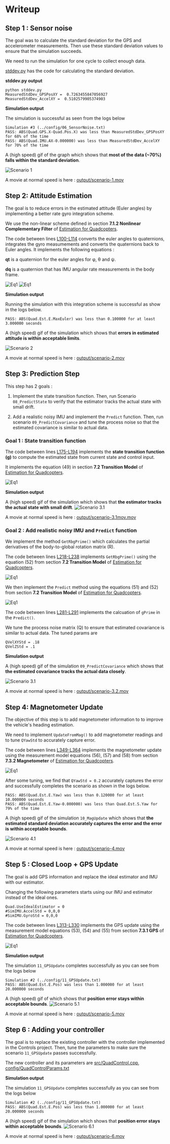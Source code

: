 
# Writeup

## Step 1 : Sensor noise

The goal was to calculate the standard deviation for the GPS and accelerometer measurements. Then use these standard deviation values to ensure that the simulation succeeds. 

We need to run the simulation for one cycle to collect enough data.

[stddev.py](stddev.py) has the code for calculating the standard deviation. 

**stddev.py output**
```
python stddev.py
MeasuredStdDev_GPSPosXY =  0.7263455847056927
MeasuredStdDev_AccelXY =  0.5102579905374903
```

**Simulation output**

The simulation is successful as seen from the logs below
```
Simulation #3 (../config/06_SensorNoise.txt)
PASS: ABS(Quad.GPS.X-Quad.Pos.X) was less than MeasuredStdDev_GPSPosXY for 68% of the time
PASS: ABS(Quad.IMU.AX-0.000000) was less than MeasuredStdDev_AccelXY for 70% of the time
```

A (high speed) gif of the graph which shows that **most of the data (~70%) falls within the standard deviation**.

![Scenario 1](output/scenario-1.mov.gif)

A movie at normal speed is here : [output/scenario-1.mov](output/scenario-1.mov)

## Step 2: Attitude Estimation

The goal is to reduce errors in the estimated attitude (Euler angles) by implementing a better rate gyro integration scheme.

We use the non-linear scheme defined in section **7.1.2 Nonlinear Complementary Filter**  of [Estimation for Quadcopters](https://www.overleaf.com/read/vymfngphcccj).

The code between lines [L100-L114](https://github.com/arrawatia/FCND-Estimation-CPP/blob/master/src/QuadEstimatorEKF.cpp#L100-L114) converts the euler angles to quaternions, integrates the gyro measumements and converts the quaternions back to Euler angles. It implements the following equations :
      
**qt** is a quaternion for the euler angles for φ, θ and ψ. 

**dq** is a quaternion that has IMU angular rate measurements in the body frame.

![Eq1](images/scenario-2-eq-1.png)
![Eq1](images/scenario-2-eq-2.png)

**Simulation output**

Running the simulation with this integration scheme is successful as show in the logs below.
```
PASS: ABS(Quad.Est.E.MaxEuler) was less than 0.100000 for at least 3.000000 seconds
```

A (high speed) gif of the simulation which shows that **errors in estimated attitude is within acceptable limits**.

![Scenario 2](output/scenario-2.mov.gif)

A movie at normal speed is here : [output/scenario-2.mov](output/scenario-2.mov)

## Step 3: Prediction Step

This step has 2 goals :

1. Implement the state transition function. Then, run Scenario `08_PredictState` to verify that the estimator tracks the actual state with small drift.

2. Add a realistic noisy IMU and implement the `Predict` function. Then, run scenario `09_PredictCovariance` and tune the process noise so that the estimated covariance is similar to actual data.

### Goal 1 : State transition function

The code between lines [L175-L194](https://github.com/arrawatia/FCND-Estimation-CPP/blob/master/src/QuadEstimatorEKF.cpp#L175-L194) implements the **state transition function (g)** to compute the estimated state from current state and control input. 

It implements the equation (49) in section **7.2 Transition Model**  of [Estimation for Quadcopters](https://www.overleaf.com/read/vymfngphcccj).

![Eq1](images/scenario-3-eq-1.png)

**Simulation output**

A (high speed) gif of the simulation which shows that **the estimator tracks the actual state with small drift**. 
![Scenario 3.1](output/scenario-3.1mov.mov.gif)

A movie at normal speed is here : [output/scenario-3.1mov.mov](output/scenario-3.1mov.mov)

### Goal 2 : Add realistic noisy IMU and `Predict` function

We implement the method `GetRbgPrime()` which calculates the partial derivatives of the body-to-global rotation matrix (R). 

The code between lines [L218-L238](https://github.com/arrawatia/FCND-Estimation-CPP/blob/master/src/QuadEstimatorEKF.cpp#L218-L238) implements `GetRbgPrime()` using the equation (52) from section **7.2 Transition Model**  of [Estimation for Quadcopters](https://www.overleaf.com/read/vymfngphcccj). 

![Eq1](images/scenario-3-eq-2.png)

We then implement the `Predict` method using the equations (51) and (52) from section **7.2 Transition Model**  of [Estimation for Quadcopters](https://www.overleaf.com/read/vymfngphcccj).

![Eq1](images/scenario-3-eq-3.png)

The code between lines [L281-L291](https://github.com/arrawatia/FCND-Estimation-CPP/blob/master/src/QuadEstimatorEKF.cpp#L281-L291) implements the calcuation of `gPrime` in the `Predict()`.

We tune the process noise matrix (Q) to ensure that estimated covariance is similar to actual data. The tuned params are 
```
QVelXYStd = .18
QVelZStd = .1
```

**Simulation output**

A (high speed) gif of the simulation `09_PredictCovariance` which shows that **the estimated covariance tracks the actual data closely**. 

![Scenario 3.1](output/scenario-3.2.mov.gif)

A movie at normal speed is here : [output/scenario-3.2.mov](output/scenario-3.2.mov)

## Step 4: Magnetometer Update

The objective of this step is to add magnetometer information to to improve the vehicle's heading estimation. 

We need to implement `UpdateFromMag()` to add magnetometer readings and to tune `QYawStd` to accurately capture error.

The code between lines [L349-L364](https://github.com/arrawatia/FCND-Estimation-CPP/blob/master/src/QuadEstimatorEKF.cpp#L349-L364) implements the magnetometer update using the measurement model equations (56), (57) and (58) from section **7.3.2 Magnetometer**  of [Estimation for Quadcopters](https://www.overleaf.com/read/vymfngphcccj).

![Eq1](images/scenario-4-eq-1.png)

After some tuning, we find that `QYawStd = 0.2` accurately captures the error and successfully completes the scenario as shown in the logs below.

```
PASS: ABS(Quad.Est.E.Yaw) was less than 0.120000 for at least 10.000000 seconds
PASS: ABS(Quad.Est.E.Yaw-0.000000) was less than Quad.Est.S.Yaw for 79% of the time
```

A (high speed) gif of the simulation `10_MagUpdate` which shows that **the estimated standard deviation accurately captures the error and the error is within acceptable bounds**. 

![Scenario 4.1](output/scenario-4.mov.gif)

A movie at normal speed is here : [output/scenario-4.mov](output/scenario-4.mov)

## Step 5 : Closed Loop + GPS Update

The goal is add GPS information and replace the ideal estimator and IMU with our estimator.

Changing the following parameters starts using our IMU and estimator instead of the ideal ones.

```
Quad.UseIdealEstimator = 0
#SimIMU.AccelStd = 0,0,0
#SimIMU.GyroStd = 0,0,0
```

The code between lines [L313-L330](https://github.com/arrawatia/FCND-Estimation-CPP/blob/master/src/QuadEstimatorEKF.cpp#L313-L330) implements the GPS update using the measurement model equations (53), (54) and (55) from section **7.3.1 GPS**  of [Estimation for Quadcopters](https://www.overleaf.com/read/vymfngphcccj).

![Eq1](images/scenario-5-eq-1.png)

**Simulation output**

The simulation `11_GPSUpdate` completes successfully as you can see from the logs below

```
Simulation #2 (../config/11_GPSUpdate.txt)
PASS: ABS(Quad.Est.E.Pos) was less than 1.000000 for at least 20.000000 seconds
```

A (high speed) gif of  which shows that **position error stays within acceptable bounds**. 
![Scenario 5.1](output/scenario-5.mov.gif)

A movie at normal speed is here : [output/scenario-5.mov](output/scenario-5.mov)

## Step 6 : Adding your controller

The goal is to replace the existing controller with the controller implemented in the Controls project. Then, tune the parameters to make sure the scenario `11_GPSUpdate` passes successfully.

The new controller and its parameters are [src/QuadControl.cpp](src/QuadControl.cpp), [config/QuadControlParams.txt](config/QuadControlParams.txt)

**Simulation output**

The simulation `11_GPSUpdate` completes successfully as you can see from the logs below

```Simulation #1 (../config/11_GPSUpdate.txt)
Simulation #2 (../config/11_GPSUpdate.txt)
PASS: ABS(Quad.Est.E.Pos) was less than 1.000000 for at least 20.000000 seconds
```

A (high speed) gif of the simulation which shows that **position error stays within acceptable bounds**. 
![Scenario 6.1](output/scenario-6.mov.gif)

A movie at normal speed is here : [output/scenario-6.mov](output/scenario-6.mov)





